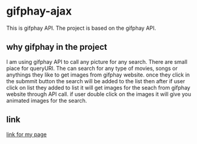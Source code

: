 # gifphay-ajax
This is gifphay API. The project is based on the gifphay API. 
## why gifphay in the project
I am using gifphay API to call any picture for any search. There are small piace for queryURl. The can search for any type of movies, songs or anythings they like to get images from gifphay website. once they click in the submmit button the search will be added to the list then after if user click on list they added to list it will get images for the seach from gifphay website through API call. 
if user double click on the images it will give you animated images for the search.
## link 
[link for my page](https://lamashree.github.io/gifphay-ajax)